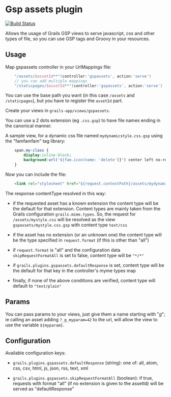 Gsp assets plugin
=================

[![Build Status](https://secure.travis-ci.org/enr/grails-gspassets.png?branch=master)](http://travis-ci.org/enr/grails-gspassets)

Allows the usage of Grails GSP views to serve javascript, css and other types of file, so you can use GSP tags and Groovy in your resources.


Usage
-----

Map gspassets controller in your UrlMappings file:

```groovy
    "/assets/$assetId**"(controller:'gspassets', action:'serve')
    // you can add multiple mappings
    "/staticpages/$assetId**"(controller:'gspassets', action:'serve')
```

You can use the base path you want (in this case `/assets` and `/staticpages`), but you have to register the `assetId` part.

Create your views in `grails-app/views/gspassets`.

You can use a 2 dots extension (eg `.css.gsp`) to have file names ending in the canonical manner.

A sample view, for a dynamic css file named `mydynamicstyle.css.gsp` using the "famfamfam" tag library:

```css
    span.my-class {
        display:inline-block;
        background:url('${fam.icon(name: 'delete')}') center left no-repeat;
    }
```

Now you can include the file:

```html
    <link rel="stylesheet" href="${request.contextPath}/assets/mydynamicstyle.css"/>
```

The response contentType resolved in this way:

- if the requested asset has a known extension the content type will be the default for that extension.
  Content types are mainly taken from the Grails configuration `grails.mime.types`.
  So, the request for `/assets/mystyle.css` will be resolved as the view `gspassets/mystyle.css.gsp` with content type `text/css`
  
- if the asset has no extension (or an unknown one) the content type will be the type specified in `request.format` (if this is other than "all")

- if `request.format` is "all" and the configuration data `skipRequestFormatAll` is set to false, content type will be `"*/*"`

- if `grails.plugins.gspassets.defaultResponse` is set, content type will be the default for that key in the controller's myme types map

- finally, if none of the above conditions are verified, content type will default to `"text/plain"`


Params
------

You can pass params to your views, just give them a name starting with "_g_"; ie calling an asset adding `?_g_myparam=42` to the url, will allow the view to use the variable `${myparam}`.


Configuration
-------------

Available configuration keys:

- `grails.plugins.gspassets.defaultResponse` (string): one of: all, atom, css, csv, html, js, json, rss, text, xml

- `grails.plugins.gspassets.skipRequestFormatAll` (boolean): if true, requests with format "all" (if no extension is given to the assetId) will be served as "defaultResponse"
